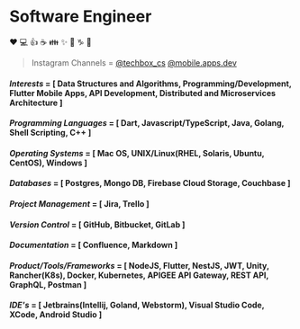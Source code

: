 # Software Engineer

:heart: :computer: :+1: :coffee: :family: :sparkles: :thinking: :capricorn: :metal:

<!---
>Udemy Course Author = <a href="https://www.udemy.com/course/go-api-development/?couponCode=3679F402160D72A10115" target="_blank">GO API Development</a>
--->

>Instagram Channels = [@techbox_cs](https://www.instagram.com/techbox_cs/) [@mobile.apps.dev](https://www.instagram.com/mobile.apps.dev/)

#### *Interests* = [ Data Structures and Algorithms, Programming/Development, Flutter Mobile Apps, API Development, Distributed and Microservices Architecture ]
#### *Programming Languages* = [ Dart, Javascript/TypeScript, Java, Golang, Shell Scripting, C++ ]
#### *Operating Systems* = [ Mac OS, UNIX/Linux(RHEL, Solaris, Ubuntu, CentOS), Windows ]
#### *Databases* = [ Postgres, Mongo DB, Firebase Cloud Storage, Couchbase ]
#### *Project Management* = [ Jira, Trello ]
#### *Version Control* = [ GitHub, Bitbucket, GitLab ]
#### *Documentation* = [ Confluence, Markdown ]
#### *Product/Tools/Frameworks* = [ NodeJS, Flutter, NestJS, JWT, Unity, Rancher(K8s), Docker, Kubernetes, APIGEE API Gateway, REST API, GraphQL, Postman ]
#### *IDE's* = [ Jetbrains(Intellij, Goland, Webstorm), Visual Studio Code, XCode, Android Studio ]


